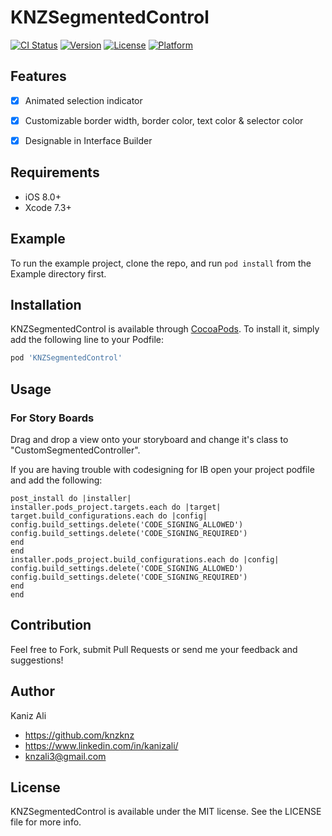 # KNZSegmentedControl

[![CI Status](https://img.shields.io/travis/knzknz/KNZSegmentedControl.svg?style=flat)](https://travis-ci.org/knzknz/KNZSegmentedControl)
[![Version](https://img.shields.io/cocoapods/v/KNZSegmentedControl.svg?style=flat)](https://cocoapods.org/pods/KNZSegmentedControl)
[![License](https://img.shields.io/cocoapods/l/KNZSegmentedControl.svg?style=flat)](https://cocoapods.org/pods/KNZSegmentedControl)
[![Platform](https://img.shields.io/cocoapods/p/KNZSegmentedControl.svg?style=flat)](https://cocoapods.org/pods/KNZSegmentedControl)

## Features

- [x] Animated selection indicator
- [x] Customizable border width, border color, text color & selector color
- [x] Designable in Interface Builder


## Requirements

* iOS 8.0+
* Xcode 7.3+

## Example

To run the example project, clone the repo, and run `pod install` from the Example directory first.

## Installation

KNZSegmentedControl is available through [CocoaPods](https://cocoapods.org). To install
it, simply add the following line to your Podfile:

```ruby
pod 'KNZSegmentedControl'
```

## Usage

### For Story Boards

Drag and drop a view onto your storyboard and change it's class to "CustomSegmentedController". 

If you are having trouble with codesigning for IB open your project podfile and add the following:
```
post_install do |installer|
installer.pods_project.targets.each do |target|
target.build_configurations.each do |config|
config.build_settings.delete('CODE_SIGNING_ALLOWED')
config.build_settings.delete('CODE_SIGNING_REQUIRED')
end
end
installer.pods_project.build_configurations.each do |config|
config.build_settings.delete('CODE_SIGNING_ALLOWED')
config.build_settings.delete('CODE_SIGNING_REQUIRED')
end
end
```

## Contribution

Feel free to Fork, submit Pull Requests or send me your feedback and suggestions!

## Author
Kaniz Ali

* https://github.com/knzknz
* https://www.linkedin.com/in/kanizali/
* knzali3@gmail.com

## License

KNZSegmentedControl is available under the MIT license. See the LICENSE file for more info.
